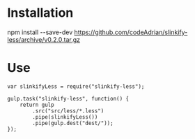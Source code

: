 
# Installation
npm install --save-dev https://github.com/codeAdrian/slinkify-less/archive/v0.2.0.tar.gz

# Use
```
var slinkifyLess = require("slinkify-less");

gulp.task("slinkify-less", function() {
	return gulp
		.src("src/less/*.less")
		.pipe(slinkifyLess())
		.pipe(gulp.dest("dest/"));
});
```